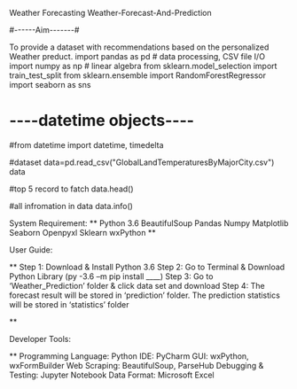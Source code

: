 Weather Forecasting
Weather-Forecast-And-Prediction

#------Aim-------#

To provide a dataset with recommendations based on the personalized Weather preduct.
import pandas as pd # data processing, CSV file I/O
import numpy as np # linear algebra
from sklearn.model_selection import train_test_split
from sklearn.ensemble import RandomForestRegressor
import seaborn as sns

# ----datetime objects---- #
#from datetime import datetime, timedelta

#dataset
data=pd.read_csv("GlobalLandTemperaturesByMajorCity.csv")
data

#top 5 record to fatch
data.head()

#all infromation in data
data.info()












System Requirement:
** Python 3.6
BeautifulSoup
Pandas
Numpy
Matplotlib
Seaborn
Openpyxl
Sklearn
wxPython
**









User Guide:

** Step 1: Download & Install Python 3.6
Step 2: Go to Terminal & Download Python Library (py -3.6 –m pip install ____)
Step 3: Go to ‘Weather_Prediction’ folder & click data set and download
Step 4: The forecast result will be stored in ‘prediction’ folder. The prediction statistics will be stored in ‘statistics’ folder

**







Developer Tools:

** Programming Language: Python
IDE: PyCharm
GUI: wxPython, wxFormBuilder
Web Scraping: BeautifulSoup, ParseHub
Debugging & Testing: Jupyter Notebook
Data Format: Microsoft Excel
